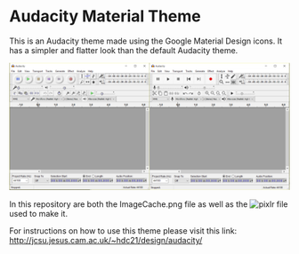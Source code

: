 Audacity Material Theme
=======================

This is an Audacity theme made using the Google Material Design icons. It has a simpler and flatter look than the default Audacity theme.

![](https://raw.githubusercontent.com/JanoVel/Audacity_MaterialTeme/master/MaterialTheme_Audacity.png)

In this repository are both the ImageCache.png file as well as the ![pixlr](https://pixlr.com/web) file used to make it.

For instructions on how to use this theme please visit this link:
http://jcsu.jesus.cam.ac.uk/~hdc21/design/audacity/
